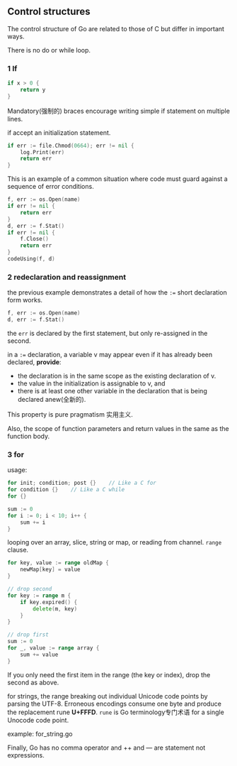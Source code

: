 ## Control structures



The control structure of Go are related to those of C but differ in important ways.

There is no do or while loop.

### 1 If

```go
if x > 0 {
  	return y
}
```

Mandatory(强制的) braces encourage writing simple if statement on multiple lines.

if accept an initialization statement.

```go
if err := file.Chmod(0664); err != nil {
    log.Print(err)
    return err
}
```

This is an example of a common situation where code must guard against a sequence of error conditions. 

```go
f, err := os.Open(name)
if err != nil {
    return err
}
d, err := f.Stat()
if err != nil {
    f.Close()
    return err
}
codeUsing(f, d)
```

### 2 redeclaration and reassignment

the previous example demonstrates a detail of how the `:=` short declaration form works.

```go
f, err := os.Open(name)
d, err := f.Stat()
```

the  `err`  is declared by the first statement, but only re-assigned in the second.

in a `:=` declaration, a variable v may appear even if it has already been declared, **provide**:

* the declaration is in the same scope as the existing declaration of v.
* the value in the initialization is assignable to v, and
* there is at least one other variable in the declaration that is being declared anew(全新的).

This property is pure pragmatism 实用主义.

Also, the scope of function parameters and return values in the same as the function body.

### 3 for

usage:

```go
for init; condition; post {}	// Like a C for
for condition {}	// Like a C while
for {}

sum := 0
for i := 0; i < 10; i++ {
  	sum += i
}
```

looping over an array, slice, string or map, or reading from channel. `range` clause.

```go
for key, value := range oldMap {
  	newMap[key] = value
}

// drop second
for key := range m {
  	if key.expired() {
    	delete(m, key)	
  	}
}

// drop first
sum := 0
for _, value := range array {
  	sum += value
}
```

If you only need the first item in the range (the key or index), drop the second as above.

for strings, the range breaking out individual Unicode code points by parsing the UTF-8. Erroneous encodings consume one byte and produce the replacement rune **U+FFFD**. `rune` is Go terminology专门术语 for a single Unocode code point.

example: for_string.go

Finally, Go has no comma operator and ++ and — are statement not expressions.

